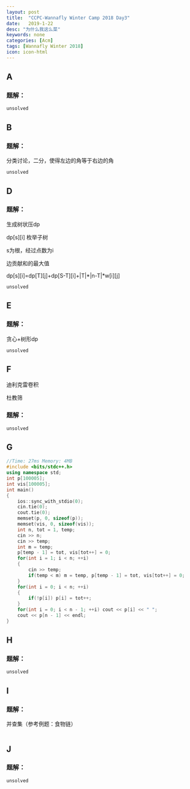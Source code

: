 ```yaml
---
layout: post
title:  "CCPC-Wannafly Winter Camp 2018 Day3"
date:   2019-1-22
desc: "为什么我这么菜"
keywords: none
categories: [Acm]
tags: [Wannafly Winter 2018]
icon: icon-html
---
```


## A

### 题解：

```
unsolved  
```

## B

### 题解：

分类讨论，二分，使得左边的角等于右边的角

```
unsolved
```

## D

### 题解：

生成树状压dp

dp\[s]\[i] 枚举子树

s为根，经过点数为i

边贡献和的最大值

dp\[s]\[i]=dp\[T]\[j]+dp\[S-T]\[i]+\|T\|\*\|n-T\|\*w\[i]\[j]

```
unsolved
```

## E

### 题解：

贪心+树形dp

```
unsolved
```

## F

迪利克雷卷积

杜教筛

### 题解：

```
unsolved
```

## G

```c++
//Time: 27ms Memory: 4MB
#include <bits/stdc++.h>
using namespace std;
int p[100005];
int vis[100005];
int main()
{
	ios::sync_with_stdio(0);
	cin.tie(0);
	cout.tie(0);
	memset(p, 0, sizeof(p));
	memset(vis, 0, sizeof(vis));
	int n, tot = 1, temp;
	cin >> n;
	cin >> temp;
	int m = temp;
	p[temp - 1] = tot, vis[tot++] = 0;
	for(int i = 1; i < n; ++i)
	{
		cin >> temp;
		if(temp < m) m = temp, p[temp - 1] = tot, vis[tot++] = 0;
	}
	for(int i = 0; i < n; ++i)
	{
		if(!p[i]) p[i] = tot++;
	}
	for(int i = 0; i < n - 1; ++i) cout << p[i] << " ";
	cout << p[n - 1] << endl;
}
```

## H

### 题解：

```
unsolved
```

## I

### 题解：

并查集（参考例题：食物链）

```

```

## J

### 题解：

```
unsolved
```
